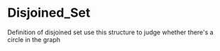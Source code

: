 # Disjoined_Set

Definition of disjoined set
use this structure to judge whether there's a circle in the graph
